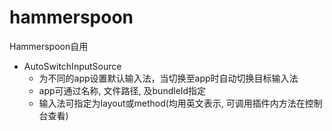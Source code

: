 # hammerspoon
Hammerspoon自用
- AutoSwitchInputSource
  - 为不同的app设置默认输入法，当切换至app时自动切换目标输入法
  - app可通过名称, 文件路径, 及bundleId指定
  - 输入法可指定为layout或method(均用英文表示, 可调用插件内方法在控制台查看)
